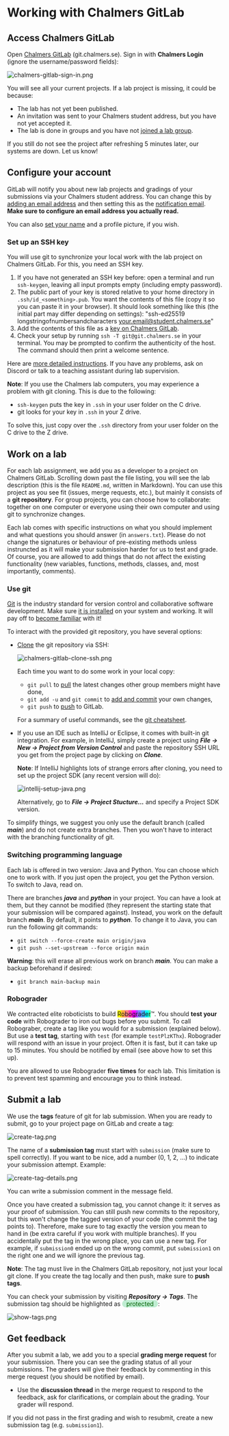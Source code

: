 # Working with Chalmers GitLab

## Access Chalmers GitLab

Open [Chalmers GitLab](https://git.chalmers.se/dashboard/projects) (git.chalmers.se). Sign in with **Chalmers Login** (ignore the username/password fields):

![chalmers-gitlab-sign-in.png](img/chalmers-gitlab-sign-in.png)

You will see all your current projects. If a lab project is missing, it could be because:

- The lab has not yet been published.
- An invitation was sent to your Chalmers student address, but you have not yet accepted it.
- The lab is done in groups and you have not [joined a lab group](lab-info.md#joining-a-group).

If you still do not see the project after refreshing 5 minutes later, our systems are down. Let us know!

## Configure your account

GitLab will notify you about new lab projects and gradings of your submissions via your Chalmers student address. You can change this by [adding an email address](https://git.chalmers.se/-/profile/emails) and then setting this as the [notification email](https://git.chalmers.se/-/profile/notifications). **Make sure to configure an email address you actually read.**

You can also [set your name](https://git.chalmers.se/-/profile) and a profile picture, if you wish.

### Set up an SSH key

You will use git to synchronize your local work with the lab project on Chalmers GitLab. For this, you need an SSH key.

1. If you have not generated an SSH key before: open a terminal and run `ssh-keygen`, leaving all input prompts empty (including empty password).
2. The public part of your key is stored relative to your home directory in `.ssh/id_<something>.pub`. You want the contents of this file (copy it so you can paste it in your browser). It should look something like this (the initial part may differ depending on settings): "ssh-ed25519 longstringofnumbersandcharacters your.email@student.chalmers.se"
3. Add the contents of this file as a [key on Chalmers GitLab](https://git.chalmers.se/-/profile/keys).
4. Check your setup by running `ssh -T git@git.chalmers.se` in your terminal. You may be prompted to confirm the authenticity of the host. The command should then print a welcome sentence.

Here are [more detailed instructions](https://git.chalmers.se/help/user/ssh.md). If you have any problems, ask on Discord or talk to a teaching assistant during lab supervision.

**Note**: If you use the Chalmers lab computers, you may experience a problem with git cloning. This is due to the following:

- `ssh-keygen` puts the key in `.ssh` in your user folder on the C drive.
- git looks for your key in `.ssh` in your Z drive.

To solve this, just copy over the `.ssh` directory from your user folder on the C drive to the Z drive.

## Work on a lab

For each lab assignment, we add you as a developer to a project on Chalmers GitLab. Scrolling down past the file listing, you will see the lab description (this is the file `README.md`, written in Markdown). You can use this project as you see fit (issues, merge requests, etc.), but mainly it consists of a **git repository**. For group projects, you can choose how to collaborate: together on one computer or everyone using their own computer and using git to synchronize changes.

Each lab comes with specific instructions on what you should implement and what questions you should answer (in `answers.txt`). Please do not change the signatures or behaviour of pre-existing methods unless instruncted as it will make your submission harder for us to test and grade. Of course, you are allowed to add things that do not affect the existing functionality (new variables, functions, methods, classes, and, most importantly, comments).

### Use git

[Git](https://en.wikipedia.org/wiki/Git) is the industry standard for version control and collaborative software development. Make sure [it is installed](https://git.chalmers.se/help/topics/git/how_to_install_git/index.md) on your system and working. It will pay off to [become familiar](https://git.chalmers.se/help/gitlab-basics/start-using-git.md) with it!

To interact with the provided git repository, you have several options:

- [Clone](https://git.chalmers.se/help/gitlab-basics/start-using-git.md#clone-with-ssh) the git repository via SSH:

  ![chalmers-gitlab-clone-ssh.png](img/chalmers-gitlab-clone-ssh.png)

  Each time you want to do some work in your local copy:
    - `git pull` to [pull](https://git.chalmers.se/help/gitlab-basics/start-using-git.md#download-the-latest-changes-in-the-project) the latest changes other group members might have done,
    - `git add -u` and `git commit` to [add and commit](https://git.chalmers.se/help/gitlab-basics/start-using-git.md#add-and-commit-local-changes) your own changes,
    - `git push` to [push](https://git.chalmers.se/help/gitlab-basics/start-using-git.md#send-changes-to-gitlabcom) to GitLab.

  For a summary of useful commands, see the [git cheatsheet](https://about.gitlab.com/images/press/git-cheat-sheet.pdf).

- If you use an IDE such as IntelliJ or Eclipse, it comes with built-in git integration. For example, in IntelliJ, simply create a project using ***File → New → Project from Version Control*** and paste the repository SSH URL you get from the project page by clicking on ***Clone***.

  **Note**: If IntelliJ highlights lots of strange errors after cloning, you need to set up the project SDK (any recent version will do):

  ![intellij-setup-java.png](img/intellij-setup-java.png)

  Alternatively, go to ***File → Project Stucture...*** and specify a Project SDK version.

To simplify things, we suggest you only use the default branch (called ***main***) and do not create extra branches. Then you won't have to interact with the branching functionality of git.

### Switching programming language

Each lab is offered in two version: Java and Python. You can choose which one to work with. If you just open the project, you get the Python version. To switch to Java, read on.

There are branches ***java*** and ***python*** in your project. You can have a look at them, but they cannot be modified (they represent the starting state that your submission will be compared against). Instead, you work on the default branch ***main***. By default, it points to ***python***. To change it to Java, you can run the following git commands:

- `git switch --force-create main origin/java`
- `git push --set-upstream --force origin main`

**Warning**: this will erase all previous work on branch ***main***. You can make a backup beforehand if desired:

- `git branch main-backup main`

### Robograder

We contracted elite roboticists to build 
<span style="background-color: #ffff00;">R</span><span style="background-color: #ffaf40;">o</span><span style="background-color: #ff8080;">b</span><span style="background-color: #ff40af;">o</span><span style="background-color: #ff00ff;">g</span><span style="background-color: #af40ff;">r</span><span style="background-color: #8080ff;">a</span><span style="background-color: #40afff;">d</span><span style="background-color: #00ffff;">e</span><span style="background-color: #4fffaf;">r</span>™. 
You should **test your code** with Robograder to iron out bugs before you submit. To call Robograber, create a tag like you would for a submission (explained below). But use a **test tag**, starting with `test` (for example `testPlzKThx`). Robograder will respond with an issue in your project. Often it is fast, but it can take up to 15 minutes. You should be notified by email (see above how to set this up).

You are allowed to use Robograder **five times** for each lab. This limitation is to prevent test spamming and encourage you to think instead.

## Submit a lab

We use the **tags** feature of git for lab submission. When you are ready to submit, go to your project page on GitLab and create a tag:

![create-tag.png](img/create-tag.png)

The name of a **submission tag** must start with `submission` (make sure to spell correctly). If you want to be nice, add a number (0, 1, 2, …) to indicate your submission attempt. Example:

![create-tag-details.png](img/create-tag-details.png)

You can write a submission comment in the message field.

Once you have created a submission tag, you cannot change it: it serves as your proof of submission. You can still push new commits to the repository, but this won't change the tagged version of your code (the commit the tag points to). Therefore, make sure to tag exactly the version you mean to hand in (be extra careful if you work with multiple branches). If you accidentally put the tag in the wrong place, you can use a new tag. For example, if `submission0` ended up on the wrong commit, put `submission1` on the right one and we will ignore the previous tag.

**Note**: The tag must live in the Chalmers GitLab repository, not just your local git clone. If you create the tag locally and then push, make sure to **push tags**.

You can check your submission by visiting ***Repository → Tags***. The submission tag should be highlighted as 
<span style="background-color: #bfedd2; color: #006000; padding: 0 10px; border-radius: 10px">protected</span>:

![show-tags.png](img/show-tags.png)

## Get feedback

After you submit a lab, we add you to a special **grading merge request** for your submission. There you can see the grading status of all your submissions. The graders will give their feedback by commenting in this merge request (you should be notified by email).

- Use the **discussion thread** in the merge request to respond to the feedback, ask for clarifications, or complain about the grading. Your grader will respond.

If you did not pass in the first grading and wish to resubmit, create a new submission tag (e.g. `submission1`).
